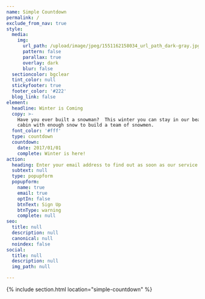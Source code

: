 ```yaml
---
name: Simple Countdown
permalink: /
exclude_from_nav: true
style:
  media:
    img:
      url_path: /upload/image/jpeg/1551162158034_url_path_dark-gray.jpg
      pattern: false
      parallax: true
      overlay: dark
      blur: false
  sectioncolor: bgclear
  tint_color: null
  stickyfooter: true
  footer_color: '#222'
  blog_link: false
element:
  headline: Winter is Coming
  copy: >-
    Have you ever built a snowman?  This winter you can stay in our beautiful
    cabin with enough snow to build a team of snowmen.
  font_color: '#fff'
  type: countdown
  countdown:
    date: 2017/01/01
    complete: Winter is here!
action:
  heading: Enter your email address to find out as soon as our service is available.
  subtext: null
  type: popupform
  popupform:
    name: true
    email: true
    optIn: false
    btnText: Sign Up
    btnType: warning
    complete: null
seo:
  title: null
  description: null
  canonical: null
  noindex: false
social:
  title: null
  description: null
  img_path: null

---
```



{% include section.html location="simple-countdown" %}

